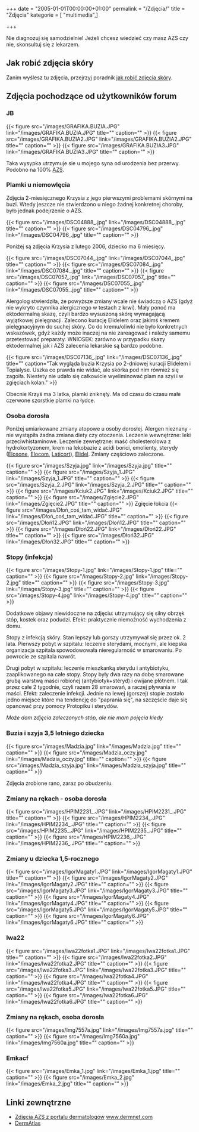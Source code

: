 +++
date = "2005-01-01T00:00:00+01:00"
permalink = "/Zdjęcia/"
title = "Zdjęcia"
kategorie = [ "multimedia",]

+++

Nie diagnozuj się samodzielnie! Jeżeli chcesz wiedzieć czy masz AZS czy nie, skonsultuj się z lekarzem.

## Jak robić zdjęcia skóry

Zanim wyślesz tu zdjęcia, przejrzyj poradnik [jak robić zdjęcia skóry](/atopedia/Jak_robić_zdjęcia_skóry "Co robić, czego nie robić, przykłady błędów i przykład dobrego zdjęcia").

## Zdjęcia pochodzące od użytkowników forum

### JB

{{< figure src="/images/GRAFIKA.BUZIA.JPG" link="/images/GRAFIKA.BUZIA.JPG" title="" caption="" >}}
{{< figure src="/images/GRAFIKA.BUZIA2.JPG" link="/images/GRAFIKA.BUZIA2.JPG" title="" caption="" >}}
{{< figure src="/images/GRAFIKA.BUZIA3.JPG" link="/images/GRAFIKA.BUZIA3.JPG" title="" caption="" >}}

Taka wysypka utrzymuje sie u mojego syna od urodzenia bez przerwy. Podobno na 100% [AZS](/atopedia/AZS "wikilink").

### Plamki u niemowlęcia

Zdjęcia 2-miesięcznego Krzysia z jego pierwszymi problemami skórnymi na buzi. Wtedy jeszcze nie stwierdzono u niego żadnej konkretnej choroby, było jednak podejrzenie o AZS.

{{< figure src="/images/DSC04888_.jpg" link="/images/DSC04888_.jpg" title="" caption="" >}}
{{< figure src="/images/DSC04796_.jpg" link="/images/DSC04796_.jpg" title="" caption="" >}}

Poniżej są zdjęcia Krzysia z lutego 2006, dziecko ma 6 miesięcy.

{{< figure src="/images/DSC07044_.jpg" link="/images/DSC07044_.jpg" title="" caption="" >}}
{{< figure src="/images/DSC07084_.jpg" link="/images/DSC07084_.jpg" title="" caption="" >}}
{{< figure src="/images/DSC07057_.jpg" link="/images/DSC07057_.jpg" title="" caption="" >}}
{{< figure src="/images/DSC07055_.jpg" link="/images/DSC07055_.jpg" title="" caption="" >}}

Alergolog stwierdziła, że powyższe zmiany wcale nie świadczą o AZS (gdyż nie wykryto czynnika alergicznego w testach z krwi). Mały ponoć ma ektodermalną skazę, czyli bardzo wysuszoną skórę wymagającą wyjątkowej pielęgnacji. Zalecono kurację Elidelem oraz jakimś kremem pielęgnacyjnym do suchej skóry. Co do kremu/oliwki nie było konkretnych wskazówek, gdyż każdy może inaczej na nie zareagować i należy samemu przetestować preparaty. WNIOSEK: zarówno w przypadku skazy ektodermalnej jak i AZS zalecenia lekarskie są bardzo podobne.

{{< figure src="/images/DSC07136_.jpg" link="/images/DSC07136_.jpg" title="" caption="Tak wygląda buzia Krzysia po 2-dniowej kuracji Elidelem i Topialyse. Uszka co prawda nie widać, ale skórka pod nim również się zagoiła. Niestety nie udało się całkowicie wyeliminować plam na szyi i w zgięciach kolan." >}}

Obecnie Krzyś ma 3 latka, plamki zniknęły. Ma od czasu do czasu małe czerwone szorstkie plamki na łydce.

### Osoba dorosła

Poniżej umiarkowane zmiany atopowe u osoby dorosłej. Alergen nieznany - nie wystąpiła żadna zmiana diety czy otoczenia. Leczenie wewnętrzne: leki przeciwhistaminowe. Leczenie zewnętrzne: maść cholesterolowa z hydrokortyzonem, krem na lekobazie z acidi borici, emolienty, sterydy ([Elosone](/atopedia/Elosone "wikilink"), [Elocom](/atopedia/Elocom "wikilink"), [Laticort](/atopedia/Laticort "wikilink")), [Elidel](/atopedia/Elidel "wikilink"). Zmiany częściowo zaleczone.

{{< figure src="/images/Szyja.jpg" link="/images/Szyja.jpg" title="" caption="" >}}
{{< figure src="/images/Szyja_1.JPG" link="/images/Szyja_1.JPG" title="" caption="" >}}
{{< figure src="/images/Szyja_2.JPG" link="/images/Szyja_2.JPG" title="" caption="" >}}
{{< figure src="/images/Kciuk2.JPG" link="/images/Kciuk2.JPG" title="" caption="" >}}
{{< figure src="/images/Zgięcie2.JPG" link="/images/Zgięcie2.JPG" title="" caption="" >}} Zgięcie łokcia {{< figure src="/images/Dłoń_coś_tam_widać.JPG" link="/images/Dłoń_coś_tam_widać.JPG" title="" caption="" >}}
{{< figure src="/images/Dłoń12.JPG" link="/images/Dłoń12.JPG" title="" caption="" >}}
{{< figure src="/images/Dłoń22.JPG" link="/images/Dłoń22.JPG" title="" caption="" >}}
{{< figure src="/images/Dłoń32.JPG" link="/images/Dłoń32.JPG" title="" caption="" >}}

### Stopy (infekcja)

{{< figure src="/images/Stopy-1.jpg" link="/images/Stopy-1.jpg" title="" caption="" >}}
{{< figure src="/images/Stopy-2.jpg" link="/images/Stopy-2.jpg" title="" caption="" >}}
{{< figure src="/images/Stopy-3.jpg" link="/images/Stopy-3.jpg" title="" caption="" >}}
{{< figure src="/images/Stopy-4.jpg" link="/images/Stopy-4.jpg" title="" caption="" >}}

Dodatkowe objawy niewidoczne na zdjęciu: utrzymujący się silny obrzęk stóp, kostek oraz podudzi. Efekt: praktycznie niemożność wychodzenia z domu.

Stopy z infekcją skóry. Stan lepszy lub gorszy utrzymywał się przez ok. 2 lata. Pierwszy pobyt w szpitalu: leczenie sterydami, mocnymi, ale kiepska organizacja szpitala spowodowowała nieregularność w smarowaniu. Po powrocie ze szpitala nawrót.

Drugi pobyt w szpitalu: leczenie mieszkanką sterydu i antybiotyku, zaaplikowanego na całe stopy. Stopy były dwa razy na dobę smarowane grubą warstwą maści robionej (antybiotyk+steryd) i owijane płótnem. I tak przez całe 2 tygodnie, czyli razem 28 smarowań, a raczej pływania w maści. Efekt: zaleczenie infekcji. Jednie na lewej (gorszej) stopie zostało jedno miejsce które ma tendencję do "paprania się", na szczęście daje się opanować przy pomocy Protopiku i sterydów.

*Może dam zdjęcia zaleczonych stóp, ale nie mam pojęcia kiedy*

### Buzia i szyja 3,5 letniego dziecka

{{< figure src="/images/Madzia.jpg" link="/images/Madzia.jpg" title="" caption="" >}}
{{< figure src="/images/Madzia_oczy.jpg" link="/images/Madzia_oczy.jpg" title="" caption="" >}}
{{< figure src="/images/Madzia_szyja.jpg" link="/images/Madzia_szyja.jpg" title="" caption="" >}}

Zdjęcia zrobione rano, zaraz po obudzeniu.

### Zmiany na rękach - osoba dorosła

{{< figure src="/images/HPIM2231_.JPG" link="/images/HPIM2231_.JPG" title="" caption="" >}}
{{< figure src="/images/HPIM2234_.JPG" link="/images/HPIM2234_.JPG" title="" caption="" >}}
{{< figure src="/images/HPIM2235_.JPG" link="/images/HPIM2235_.JPG" title="" caption="" >}}
{{< figure src="/images/HPIM2236_.JPG" link="/images/HPIM2236_.JPG" title="" caption="" >}}

### Zmiany u dziecka 1,5-rocznego

{{< figure src="/images/IgorMagaty1.JPG" link="/images/IgorMagaty1.JPG" title="" caption="" >}}
{{< figure src="/images/IgorMagaty2.JPG" link="/images/IgorMagaty2.JPG" title="" caption="" >}}
{{< figure src="/images/IgorMagaty3.JPG" link="/images/IgorMagaty3.JPG" title="" caption="" >}}
{{< figure src="/images/IgorMagaty4.JPG" link="/images/IgorMagaty4.JPG" title="" caption="" >}}
{{< figure src="/images/IgorMagaty5.JPG" link="/images/IgorMagaty5.JPG" title="" caption="" >}}
{{< figure src="/images/IgorMagaty6.JPG" link="/images/IgorMagaty6.JPG" title="" caption="" >}}

### Iwa22

{{< figure src="/images/Iwa22fotka1.JPG" link="/images/Iwa22fotka1.JPG" title="" caption="" >}}
{{< figure src="/images/Iwa22fotka2.JPG" link="/images/Iwa22fotka2.JPG" title="" caption="" >}}
{{< figure src="/images/Iwa22fotka3.JPG" link="/images/Iwa22fotka3.JPG" title="" caption="" >}}
{{< figure src="/images/Iwa22fotka4.JPG" link="/images/Iwa22fotka4.JPG" title="" caption="" >}}
{{< figure src="/images/Iwa22fotka5.JPG" link="/images/Iwa22fotka5.JPG" title="" caption="" >}}
{{< figure src="/images/Iwa22fotka6.JPG" link="/images/Iwa22fotka6.JPG" title="" caption="" >}}

### Zmiany na rękach, osoba dorosła

{{< figure src="/images/Img7557a.jpg" link="/images/Img7557a.jpg" title="" caption="" >}}
{{< figure src="/images/Img7560a.jpg" link="/images/Img7560a.jpg" title="" caption="" >}}

### Emkacf

{{< figure src="/images/Emka_1.jpg" link="/images/Emka_1.jpg" title="" caption="" >}}
{{< figure src="/images/Emka_2.jpg" link="/images/Emka_2.jpg" title="" caption="" >}}

## Linki zewnętrzne

-   [Zdjęcia AZS z portalu dermatologów](http://www.dermnet.com/moduleIndex.cfm?moduleID=2) www.dermnet.com
-   [DermAtlas](http://dermatlas.med.jhmi.edu/?search=diagnosis:%27eczema%20%28dermatitis,%20atopic%29%27)
